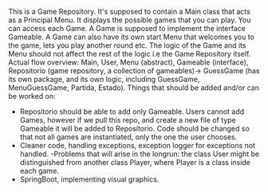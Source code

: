 This is a Game Repository. It's supposed to contain a Main class that acts as a Principal Menu. It displays the possible games that you can play. You can access each Game.
A Game is supposed to implement the interface Gameable. A Game can also have its own start Menu that welcomes you to the game, lets you play another round etc. The logic 
of the Game and its Menu should not affect the rest of the logic i.e the Game Repository itself. 
Actual flow overview: Main, User, Menu (abstract), Gameable (interface), Repositorio (game repository, a collection of gameables)-> GuessGame (has its own package, and its own 
logic, including GuessGame, MenuGuessGame, Partida, Estado). 
Things that should be added and/or can be worked on:
- Repositorio should be able to add only Gameable. Users cannot add Games, however if we pull this repo, and create a new file of
type Gameable it will be added to Repositorio. Code should be changed so that not all games are instantiated, only the one the user 
chooses. 
- Cleaner code, handling exceptions, exception logger for exceptions not handled.
-Problems that will arise in the longrun: the class User might be distinguished from another class Player, where Player is a class inside each game. 
- SpringBoot, implementing visual graphics. 
